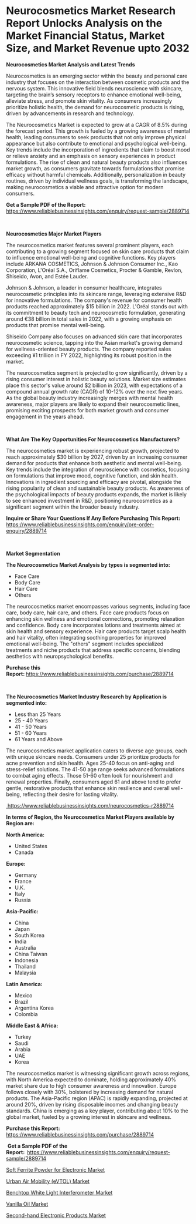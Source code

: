 <p><h1>Neurocosmetics Market Research Report Unlocks Analysis on the Market Financial Status, Market Size, and Market Revenue upto 2032</h1></p><p><strong>Neurocosmetics Market Analysis and Latest Trends</strong></p>
<p><p>Neurocosmetics is an emerging sector within the beauty and personal care industry that focuses on the interaction between cosmetic products and the nervous system. This innovative field blends neuroscience with skincare, targeting the brain’s sensory receptors to enhance emotional well-being, alleviate stress, and promote skin vitality. As consumers increasingly prioritize holistic health, the demand for neurocosmetic products is rising, driven by advancements in research and technology.</p><p>The Neurocosmetics Market is expected to grow at a CAGR of 8.5% during the forecast period. This growth is fueled by a growing awareness of mental health, leading consumers to seek products that not only improve physical appearance but also contribute to emotional and psychological well-being. Key trends include the incorporation of ingredients that claim to boost mood or relieve anxiety and an emphasis on sensory experiences in product formulations. The rise of clean and natural beauty products also influences market growth, as consumers gravitate towards formulations that promise efficacy without harmful chemicals. Additionally, personalization in beauty routines, driven by individual wellness goals, is transforming the landscape, making neurocosmetics a viable and attractive option for modern consumers.</p></p>
<p><strong>Get a Sample PDF of the Report:&nbsp;</strong> <a href="https://www.reliablebusinessinsights.com/enquiry/request-sample/2889714?utm_campaign=1138&utm_medium=2&utm_source=Github&utm_content=ia&utm_term=14032025&utm_id=neurocosmetics">https://www.reliablebusinessinsights.com/enquiry/request-sample/2889714</a></p>
<p>&nbsp;</p>
<p><strong>Neurocosmetics Major Market Players</strong></p>
<p><p>The neurocosmetics market features several prominent players, each contributing to a growing segment focused on skin care products that claim to influence emotional well-being and cognitive functions. Key players include ARKANA COSMETICS, Johnson & Johnson Consumer Inc., Kao Corporation, L'Oréal S.A., Oriflame Cosmetics, Procter & Gamble, Revlon, Shiseido, Avon, and Estée Lauder.</p><p>Johnson & Johnson, a leader in consumer healthcare, integrates neurocosmetic principles into its skincare range, leveraging extensive R&D for innovative formulations. The company's revenue for consumer health products reached approximately $15 billion in 2022. L'Oréal stands out with its commitment to beauty tech and neurocosmetic formulation, generating around €38 billion in total sales in 2022, with a growing emphasis on products that promise mental well-being.</p><p>Shiseido Company also focuses on advanced skin care that incorporates neurocosmetic science, tapping into the Asian market's growing demand for wellness-oriented beauty products. The company reported sales exceeding ¥1 trillion in FY 2022, highlighting its robust position in the market.</p><p>The neurocosmetics segment is projected to grow significantly, driven by a rising consumer interest in holistic beauty solutions. Market size estimates place this sector's value around $2 billion in 2023, with expectations of a compound annual growth rate (CAGR) of 10-12% over the next five years. As the global beauty industry increasingly merges with mental health awareness, major players are likely to expand their neurocosmetic lines, promising exciting prospects for both market growth and consumer engagement in the years ahead.</p></p>
<p>&nbsp;</p>
<p><strong>What Are The Key Opportunities For Neurocosmetics Manufacturers?</strong></p>
<p><p>The neurocosmetics market is experiencing robust growth, projected to reach approximately $30 billion by 2027, driven by an increasing consumer demand for products that enhance both aesthetic and mental well-being. Key trends include the integration of neuroscience with cosmetics, focusing on formulations that improve mood, cognitive function, and skin health. Innovations in ingredient sourcing and efficacy are pivotal, alongside the rising popularity of clean and sustainable beauty products. As awareness of the psychological impacts of beauty products expands, the market is likely to see enhanced investment in R&D, positioning neurocosmetics as a significant segment within the broader beauty industry.</p></p>
<p><strong>Inquire or Share Your Questions If Any Before Purchasing This Report:</strong> <a href="https://www.reliablebusinessinsights.com/enquiry/pre-order-enquiry/2889714?utm_campaign=1138&utm_medium=2&utm_source=Github&utm_content=ia&utm_term=14032025&utm_id=neurocosmetics">https://www.reliablebusinessinsights.com/enquiry/pre-order-enquiry/2889714</a></p>
<p>&nbsp;</p>
<p><strong>Market Segmentation</strong></p>
<p><strong>The Neurocosmetics Market Analysis by types is segmented into:</strong></p>
<p><ul><li>Face Care</li><li>Body Care</li><li>Hair Care</li><li>Others</li></ul></p>
<p><p>The neurocosmetics market encompasses various segments, including face care, body care, hair care, and others. Face care products focus on enhancing skin wellness and emotional connections, promoting relaxation and confidence. Body care incorporates lotions and treatments aimed at skin health and sensory experience. Hair care products target scalp health and hair vitality, often integrating soothing properties for improved emotional well-being. The "others" segment includes specialized treatments and niche products that address specific concerns, blending aesthetics with neuropsychological benefits.</p></p>
<p><strong>Purchase this Report:&nbsp;</strong><a href="https://www.reliablebusinessinsights.com/purchase/2889714?utm_campaign=1138&utm_medium=2&utm_source=Github&utm_content=ia&utm_term=14032025&utm_id=neurocosmetics">https://www.reliablebusinessinsights.com/purchase/2889714</a></p>
<p>&nbsp;</p>
<p><strong>The Neurocosmetics Market Industry Research by Application is segmented into:</strong></p>
<p><ul><li>Less than 25 Years</li><li>25 - 40 Years</li><li>41 - 50 Years</li><li>51 - 60 Years</li><li>61 Years and Above</li></ul></p>
<p><p>The neurocosmetics market application caters to diverse age groups, each with unique skincare needs. Consumers under 25 prioritize products for acne prevention and skin health. Ages 25-40 focus on anti-aging and stress-relief solutions. The 41-50 age range seeks advanced formulations to combat aging effects. Those 51-60 often look for nourishment and renewal properties. Finally, consumers aged 61 and above tend to prefer gentle, restorative products that enhance skin resilience and overall well-being, reflecting their desire for lasting vitality.</p></p>
<p><a href="https://www.reliablebusinessinsights.com/neurocosmetics-r2889714?utm_campaign=1138&utm_medium=2&utm_source=Github&utm_content=ia&utm_term=14032025&utm_id=neurocosmetics">&nbsp;https://www.reliablebusinessinsights.com/neurocosmetics-r2889714</a></p>
<p><strong>In terms of Region, the Neurocosmetics Market Players available by Region are:</strong></p>
<p>
    <p> <strong> North America: </strong>
        <ul>
            <li>United States</li>
            <li>Canada</li>
        </ul>
        </p> 
    <p> <strong> Europe: </strong>
        <ul>
            <li>Germany</li>
            <li>France</li>
            <li>U.K.</li>
            <li>Italy</li>
            <li>Russia</li>
        </ul>
        </p> 
    <p> <strong> Asia-Pacific: </strong>
        <ul>
            <li>China</li>
            <li>Japan</li>
            <li>South Korea</li>
            <li>India</li>
            <li>Australia</li>
            <li>China Taiwan</li>
            <li>Indonesia</li>
            <li>Thailand</li>
            <li>Malaysia</li>
        </ul>
        </p> 
    <p> <strong> Latin America: </strong>
        <ul>
            <li>Mexico</li>
            <li>Brazil</li>
            <li>Argentina Korea</li>
            <li>Colombia</li>
        </ul>
        </p> 
    <p> <strong> Middle East & Africa: </strong>
        <ul>
            <li>Turkey</li>
            <li>Saudi</li>
            <li>Arabia</li>
            <li>UAE</li>
            <li>Korea</li>
        </ul>
    </p>
    </p>
<p><p>The neurocosmetics market is witnessing significant growth across regions, with North America expected to dominate, holding approximately 40% market share due to high consumer awareness and innovation. Europe follows closely with 30%, bolstered by increasing demand for natural products. The Asia-Pacific region (APAC) is rapidly expanding, projected at around 20%, driven by rising disposable incomes and changing beauty standards. China is emerging as a key player, contributing about 10% to the global market, fueled by a growing interest in skincare and wellness.</p></p>
<p><strong>Purchase this Report: </strong><a href="https://www.reliablebusinessinsights.com/purchase/2889714?utm_campaign=1138&utm_medium=2&utm_source=Github&utm_content=ia&utm_term=14032025&utm_id=neurocosmetics">https://www.reliablebusinessinsights.com/purchase/2889714</a></p>
<p>&nbsp;<strong>Get a Sample PDF of the Report:&nbsp;&nbsp;</strong><a href="https://www.reliablebusinessinsights.com/enquiry/request-sample/2889714?utm_campaign=1138&utm_medium=2&utm_source=Github&utm_content=ia&utm_term=14032025&utm_id=neurocosmetics">https://www.reliablebusinessinsights.com/enquiry/request-sample/2889714</a></p>
<p><strong></strong></p>
<p><p><a href="https://github.com/cezilfinerv9/Market-Research-Report-List-1/blob/main/soft-ferrite-powder-for-electronic-market.md?utm_campaign=1138&utm_medium=2&utm_source=Github&utm_content=ia&utm_term=14032025&utm_id=neurocosmetics">Soft Ferrite Powder for Electronic Market</a></p><p><a href="https://github.com/bhuraoutenc8/Market-Research-Report-List-1/blob/main/urban-air-mobility-evtol-market.md?utm_campaign=1138&utm_medium=2&utm_source=Github&utm_content=ia&utm_term=14032025&utm_id=neurocosmetics">Urban Air Mobility (eVTOL) Market</a></p><p><a href="https://github.com/lelkohydesyj/Market-Research-Report-List-1/blob/main/benchtop-white-light-interferometer-market.md?utm_campaign=1138&utm_medium=2&utm_source=Github&utm_content=ia&utm_term=14032025&utm_id=neurocosmetics">Benchtop White Light Interferometer Market</a></p><p><a href="https://github.com/syskamazucqa/Market-Research-Report-List-1/blob/main/vanilla-oil-market.md?utm_campaign=1138&utm_medium=2&utm_source=Github&utm_content=ia&utm_term=14032025&utm_id=neurocosmetics">Vanilla Oil Market</a></p><p><a href="https://github.com/thanenegenqa/Market-Research-Report-List-1/blob/main/second-hand-electronic-products-market.md?utm_campaign=1138&utm_medium=2&utm_source=Github&utm_content=ia&utm_term=14032025&utm_id=neurocosmetics">Second-hand Electronic Products Market</a></p></p>